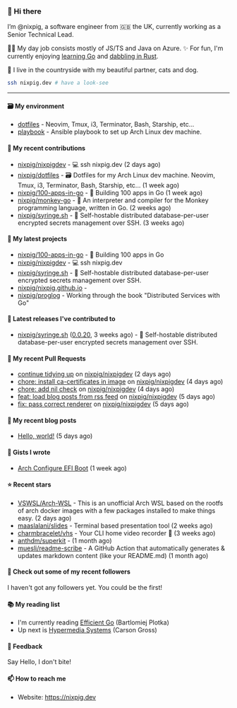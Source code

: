 ### 🐽 Hi there

I’m @nixpig, a software engineer from 🇬🇧 the UK, currently working as a Senior Technical Lead.

👨‍💻 My day job consists mostly of JS/TS and Java on Azure. ✨ For fun, I'm currently enjoying [learning Go](https://github.com/nixpig?tab=repositories&q=&type=public&language=go&sort=) and [dabbling in Rust](https://github.com/nixpig?tab=repositories&q=&type=public&language=rust&sort=). 

🏡 I live in the countryside with my beautiful partner, cats and dog.

```bash
ssh nixpig.dev # have a look-see
```

--- 

#### 🗃️ My environment
- [dotfiles](https://github.com/nixpig/dotfiles) - Neovim, Tmux, i3, Terminator, Bash, Starship, etc...
- [playbook](https://github.com/nixpig/playbook) - Ansible playbook to set up Arch Linux dev machine.

#### 👷 My recent contributions

- [nixpig/nixpigdev](https://github.com/nixpig/nixpigdev) - 💻️ ssh nixpig.dev (2 days ago)
- [nixpig/dotfiles](https://github.com/nixpig/dotfiles) - 🗃️ Dotfiles for my Arch Linux dev machine. Neovim, Tmux, i3, Terminator, Bash, Starship, etc... (1 week ago)
- [nixpig/100-apps-in-go](https://github.com/nixpig/100-apps-in-go) - 💯 Building 100 apps in Go (1 week ago)
- [nixpig/monkey-go](https://github.com/nixpig/monkey-go) - 🐒 An interpreter and compiler for the Monkey programming language, written in Go.  (2 weeks ago)
- [nixpig/syringe.sh](https://github.com/nixpig/syringe.sh) - 🔐 Self-hostable distributed database-per-user encrypted secrets management over SSH. (3 weeks ago)

#### 🌱 My latest projects

- [nixpig/100-apps-in-go](https://github.com/nixpig/100-apps-in-go) - 💯 Building 100 apps in Go
- [nixpig/nixpigdev](https://github.com/nixpig/nixpigdev) - 💻️ ssh nixpig.dev
- [nixpig/syringe.sh](https://github.com/nixpig/syringe.sh) - 🔐 Self-hostable distributed database-per-user encrypted secrets management over SSH.
- [nixpig/nixpig.github.io](https://github.com/nixpig/nixpig.github.io) - 
- [nixpig/proglog](https://github.com/nixpig/proglog) - Working through the book &#34;Distributed Services with Go&#34;


#### 🔭 Latest releases I've contributed to

- [nixpig/syringe.sh](https://github.com/nixpig/syringe.sh) ([0.0.20](https://github.com/nixpig/syringe.sh/releases/tag/0.0.20), 3 weeks ago) - 🔐 Self-hostable distributed database-per-user encrypted secrets management over SSH.

#### 🔨 My recent Pull Requests

- [continue tidying up](https://github.com/nixpig/nixpigdev/pull/11) on [nixpig/nixpigdev](https://github.com/nixpig/nixpigdev) (2 days ago)
- [chore: install ca-certificates in image](https://github.com/nixpig/nixpigdev/pull/10) on [nixpig/nixpigdev](https://github.com/nixpig/nixpigdev) (4 days ago)
- [chore: add nil check](https://github.com/nixpig/nixpigdev/pull/9) on [nixpig/nixpigdev](https://github.com/nixpig/nixpigdev) (4 days ago)
- [feat: load blog posts from rss feed](https://github.com/nixpig/nixpigdev/pull/8) on [nixpig/nixpigdev](https://github.com/nixpig/nixpigdev) (5 days ago)
- [fix: pass correct renderer](https://github.com/nixpig/nixpigdev/pull/7) on [nixpig/nixpigdev](https://github.com/nixpig/nixpigdev) (5 days ago)

#### 📜 My recent blog posts

- [Hello, world!](https://medium.com/@nixpig/hello-world-a1748c140e5a?source=rss-6adcb4b40ca1------2) (5 days ago)


#### 📓 Gists I wrote

- [Arch Configure EFI Boot](https://gist.github.com/b62226f4e30d31371df283e93db7ce65) (1 week ago)

#### ⭐ Recent stars

- [VSWSL/Arch-WSL](https://github.com/VSWSL/Arch-WSL) - This is an unofficial Arch WSL based on the rootfs of arch docker images with a few packages installed to make things easy. (2 days ago)
- [maaslalani/slides](https://github.com/maaslalani/slides) - Terminal based presentation tool (2 weeks ago)
- [charmbracelet/vhs](https://github.com/charmbracelet/vhs) - Your CLI home video recorder 📼 (3 weeks ago)
- [anthdm/superkit](https://github.com/anthdm/superkit) -  (1 month ago)
- [muesli/readme-scribe](https://github.com/muesli/readme-scribe) - A GitHub Action that automatically generates &amp; updates markdown content (like your README.md) (1 month ago)

#### 👯 Check out some of my recent followers

I haven't got any followers yet. You could be the first!

#### 📚️ My reading list
- I'm currently reading [Efficient Go](https://www.oreilly.com/library/view/efficient-go/9781098105709/) (Bartlomiej Plotka)
- Up next is [Hypermedia Systems](https://hypermedia.systems/) (Carson Gross)

#### 💬 Feedback

Say Hello, I don't bite!

#### 📫 How to reach me

- Website: https://nixpig.dev

